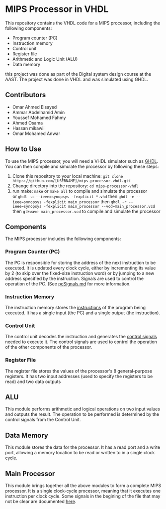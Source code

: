 # MIPS Processor in VHDL

This repository contains the VHDL code for a MIPS processor, including the following components:

- Program counter (PC)
- Instruction memory
- Control unit
- Register file
- Arithmetic and Logic Unit (ALU)
- Data memory

this project was done as part of the Digital system design course at the AAST. The project was done in VHDL and was simulated using GHDL.

## Contributors

- Omar Ahmed Elsayed
- Ammar Abdelhamid Amin
- Youssef Mohamed Fahmy
- Ahmed Osama
- Hassan mikawii
- Omar Mohamed Anwar

## How to Use

To use the MIPS processor, you will need a VHDL simulator such as [GHDL](https://ghdl.readthedocs.io/en/latest/). You can then compile and simulate the processor by following these steps:

1. Clone this repository to your local machine: `git clone https://github.com/[USERNAME]/mips-processor-vhdl.git`
2. Change directory into the repository: `cd mips-processor-vhdl`
3. run make: `make` or `make all` to compile and simulate the processor  
   or
   `ghdl -a --ieee=synopsys -fexplicit *.vhd`
   then `ghdl -e --ieee=synopsys -fexplicit main_processor`
   then `ghdl -r --ieee=synopsys -fexplicit main_processor --vcd=main_processor.vcd`
   then `gtkwave main_processor.vcd` to compile and simulate the processor

## Components

The MIPS processor includes the following components:

### Program Counter (PC)

The PC is responsible for storing the address of the next instruction to be executed. It is updated every clock cycle, either by incrementing its value by 2 (to skip over the fixed-size instruction word) or by jumping to a new address specified by the instruction. Signals are used to control the operation of the PC. (See [pcSignals.md](pcSignals.md) for more information.

### Instruction Memory

The instruction memory stores the [instructions](Rom.md) of the program being executed. It has a single input (the PC) and a single output (the instruction).

### Control Unit

The control unit decodes the instruction and generates the [control signals](CUSignals.md) needed to execute it. The control signals are used to control the operation of the other components of the processor.

### Register File

The register file stores the values of the processor's 8 general-purpose registers. It has two input addresses (used to specify the registers to be read) and two data outputs

## ALU

This module performs arithmetic and logical operations on two input values and outputs the result. The operation to be performed is determined by the control signals from the Control Unit.

## Data Memory

This module stores the data for the processor. It has a read port and a write port, allowing a memory location to be read or written to in a single clock cycle.

## Main Processor

This module brings together all the above modules to form a complete MIPS processor. It is a single clock-cycle processor, meaning that it executes one instruction per clock cycle. Some signals in the begining of the file that may not be clear are documented [here](mgicSignalsMips.md).
